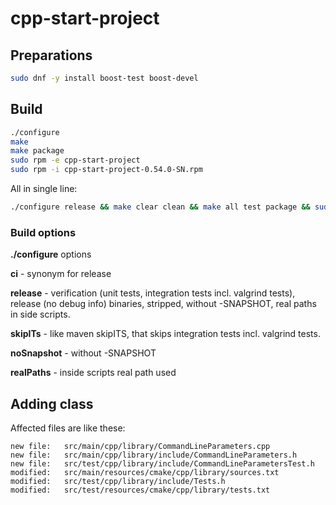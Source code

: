 # cpp-start-project

## Preparations

```sh
sudo dnf -y install boost-test boost-devel
```

## Build

```sh
./configure
make
make package
sudo rpm -e cpp-start-project
sudo rpm -i cpp-start-project-0.54.0-SN.rpm
```

All in single line:

```sh
./configure release && make clear clean && make all test package && sudo rpm -e cpp-start-project && sudo rpm -i cpp-start-project-0.54.0.x86_64.rpm
```

### Build options

**./configure** options

**ci** - synonym for release

**release** -
    verification (unit tests, integration tests incl. valgrind tests), release (no debug info) binaries, stripped, without 
    -SNAPSHOT, real paths in side scripts.

**skipITs** - like maven skipITS, that skips integration tests incl. valgrind tests.

**noSnapshot** - without -SNAPSHOT

**realPaths** - inside scripts real path used

## Adding class

Affected files are like these:

```
new file:   src/main/cpp/library/CommandLineParameters.cpp
new file:   src/main/cpp/library/include/CommandLineParameters.h
new file:   src/test/cpp/library/include/CommandLineParametersTest.h
modified:   src/main/resources/cmake/cpp/library/sources.txt
modified:   src/test/cpp/library/include/Tests.h
modified:   src/test/resources/cmake/cpp/library/tests.txt
```

